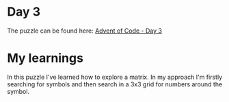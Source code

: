 # Day 3
The puzzle can be found here: [Advent of Code - Day 3](https://adventofcode.com/2023/day/3)

# My learnings
In this puzzle I've learned how to explore a matrix. In my approach I'm firstly searching for symbols and then search in a 3x3 grid for numbers around the symbol.
